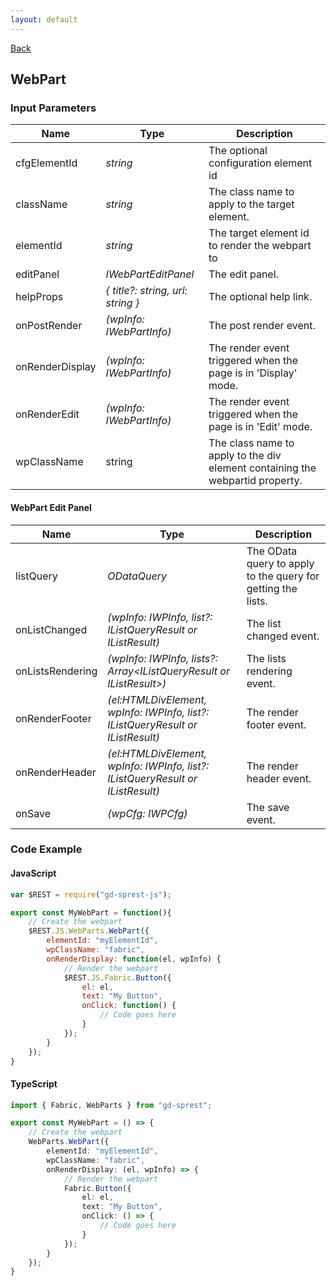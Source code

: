 ```yaml
---
layout: default
---
```

[Back](/js/webparts)
## WebPart
### Input Parameters

| Name | Type | Description |
| --- | --- | --- |
| cfgElementId | _string_ | The optional configuration element id |
| className | _string_ | The class name to apply to the target element. |
| elementId | _string_ | The target element id to render the webpart to |
| editPanel | _IWebPartEditPanel_ | The edit panel. |
| helpProps | _{ title?: string, url: string }_ | The optional help link. |
| onPostRender | _(wpInfo: IWebPartInfo)_ | The post render event. |
| onRenderDisplay | _(wpInfo: IWebPartInfo)_ | The render event triggered when the page is in 'Display' mode. |
| onRenderEdit | _(wpInfo: IWebPartInfo)_ | The render event triggered when the page is in 'Edit' mode. |
| wpClassName | string | The class name to apply to the div element containing the webpartid property. |

#### WebPart Edit Panel

| Name | Type | Description |
| --- | --- | --- |
| listQuery | _ODataQuery_ | The OData query to apply to the query for getting the lists. |
| onListChanged | _(wpInfo: IWPInfo, list?: IListQueryResult or IListResult)_ | The list changed event. |
| onListsRendering | _(wpInfo: IWPInfo, lists?: Array&lt;IListQueryResult or IListResult&gt;)_ | The lists rendering event. |
| onRenderFooter | _(el:HTMLDivElement, wpInfo: IWPInfo, list?: IListQueryResult or IListResult)_ | The render footer event. |
| onRenderHeader | _(el:HTMLDivElement, wpInfo: IWPInfo, list?: IListQueryResult or IListResult)_ | The render header event. |
| onSave | _(wpCfg: IWPCfg)_ | The save event. |

### Code Example
#### JavaScript
```js
var $REST = require("gd-sprest-js");

export const MyWebPart = function(){
    // Create the webpart
    $REST.JS.WebParts.WebPart({
        elementId: "myElementId",
        wpClassName: "fabric",
        onRenderDisplay: function(el, wpInfo) {
            // Render the webpart
            $REST.JS.Fabric.Button({
                el: el,
                text: "My Button",
                onClick: function() {
                    // Code goes here
                }
            });
        }
    });
}
```
#### TypeScript
```ts
import { Fabric, WebParts } from "gd-sprest";

export const MyWebPart = () => {
    // Create the webpart
    WebParts.WebPart({
        elementId: "myElementId",
        wpClassName: "fabric",
        onRenderDisplay: (el, wpInfo) => {
            // Render the webpart
            Fabric.Button({
                el: el,
                text: "My Button",
                onClick: () => {
                    // Code goes here
                }
            });
        }
    });
}
```